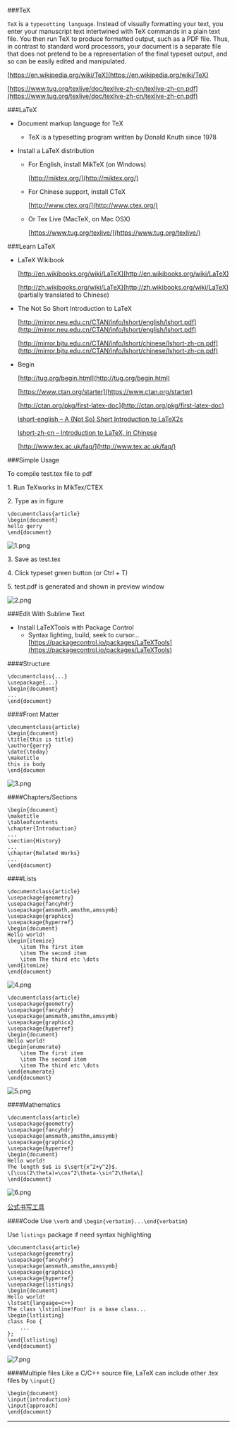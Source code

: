 
###TeX

`TeX` is a `typesetting language`. Instead of visually formatting your text, you enter your manuscript text intertwined with TeX commands in a plain text file. You then run TeX to produce formatted output, such as a PDF file. Thus, in contrast to standard word processors, your document is a separate file that does not pretend to be a representation of the final typeset output, and so can be easily edited and manipulated. 

[https://en.wikipedia.org/wiki/TeX](https://en.wikipedia.org/wiki/TeX)

[https://www.tug.org/texlive/doc/texlive-zh-cn/texlive-zh-cn.pdf](https://www.tug.org/texlive/doc/texlive-zh-cn/texlive-zh-cn.pdf)

###LaTeX

* Document markup language for TeX

	* TeX is a typesetting program written by Donald Knuth since 1978
	
* Install a LaTeX distribution
	* For English, install MikTeX (on Windows)
		
		[http://miktex.org/](http://miktex.org/)
	
	* For Chinese support, install CTeX
	
		[http://www.ctex.org/](http://www.ctex.org/)
	
	* Or Tex Live (MacTeX, on Mac OSX)
	
		[https://www.tug.org/texlive/](https://www.tug.org/texlive/)


###Learn LaTeX

* LaTeX Wikibook

	[http://en.wikibooks.org/wiki/LaTeX](http://en.wikibooks.org/wiki/LaTeX)

	[http://zh.wikibooks.org/wiki/LaTeX](http://zh.wikibooks.org/wiki/LaTeX) (partially translated to Chinese)
	* The Not So Short Introduction to LaTeX
	[http://mirror.neu.edu.cn/CTAN/info/lshort/english/lshort.pdf](http://mirror.neu.edu.cn/CTAN/info/lshort/english/lshort.pdf)
	[http://mirror.bjtu.edu.cn/CTAN/info/lshort/chinese/lshort-zh-cn.pdf](http://mirror.bjtu.edu.cn/CTAN/info/lshort/chinese/lshort-zh-cn.pdf)
* Begin
	[http://tug.org/begin.html](http://tug.org/begin.html)
	[https://www.ctan.org/starter](https://www.ctan.org/starter)
	[http://ctan.org/pkg/first-latex-doc](http://ctan.org/pkg/first-latex-doc)
	[lshort-en­glish – A (Not So) Short In­tro­duc­tion to LaTeX2ε](https://www.ctan.org/tex-archive/info/lshort/english/)
	[lshort-zh-cn – Introduction to LaTeX, in Chinese](https://www.ctan.org/pkg/lshort-zh-cn)
	[http://www.tex.ac.uk/faq/](http://www.tex.ac.uk/faq/)
###Simple Usage
To compile test.tex file to pdf
1\. Run TeXworks in MikTex/CTEX
2\. Type as in figure

```
\documentclass{article}\begin{document}hello gerry\end{document}```
![1.png](https://github.com/gerryyang/mac-utils/blob/master/tools/software_documentation_tools/LaTeX/pic/1.png)

3\. Save as test.tex

4\. Click typeset green button (or Ctrl + T)

5\. test.pdf is generated and shown in preview window

![2.png](https://github.com/gerryyang/mac-utils/blob/master/tools/software_documentation_tools/LaTeX/pic/2.png) 

###Edit With Sublime Text

* Install LaTeXTools with Package Control
	* Syntax lighting, build, seek to cursor... 
	[https://packagecontrol.io/packages/LaTeXTools](https://packagecontrol.io/packages/LaTeXTools)

####Structure
```
\documentclass{...}
\usepackage{...}
\begin{document}
...
\end{document}
```

####Front Matter
```
\documentclass{article}\begin{document}\title{this is title}\author{gerry}\date{\today}\maketitlethis is body\end{documen
```
![3.png](https://github.com/gerryyang/mac-utils/blob/master/tools/software_documentation_tools/LaTeX/pic/3.png)

####Chapters/Sections
```
\begin{document}
\maketitle
\tableofcontents
\chapter{Introduction}
...
\section{History}
...
\chapter{Related Works}
...
\end{document}
```

####Lists

```
\documentclass{article}
\usepackage{geometry}
\usepackage{fancyhdr}
\usepackage{amsmath,amsthm,amssymb}
\usepackage{graphicx}
\usepackage{hyperref}
\begin{document}
Hello world!
\begin{itemize}
	\item The first item
	\item The second item
	\item The third etc \dots
\end{itemize}
\end{document}
```
![4.png](https://github.com/gerryyang/mac-utils/blob/master/tools/software_documentation_tools/LaTeX/pic/4.png)

```
\documentclass{article}
\usepackage{geometry}
\usepackage{fancyhdr}
\usepackage{amsmath,amsthm,amssymb}
\usepackage{graphicx}
\usepackage{hyperref}
\begin{document}
Hello world!
\begin{enumerate}
	\item The first item
	\item The second item
	\item The third etc \dots
\end{enumerate}
\end{document}
```
![5.png](https://github.com/gerryyang/mac-utils/blob/master/tools/software_documentation_tools/LaTeX/pic/5.png)

####Mathematics
```
\documentclass{article}
\usepackage{geometry}
\usepackage{fancyhdr}
\usepackage{amsmath,amsthm,amssymb}
\usepackage{graphicx}
\usepackage{hyperref}
\begin{document}
Hello world!
The length $u$ is $\sqrt{x^2+y^2}$.
\[\cos(2\theta)=\cos^2\theta-\sin^2\theta\]
\end{document}
```
![6.png](https://github.com/gerryyang/mac-utils/blob/master/tools/software_documentation_tools/LaTeX/pic/6.png)

[公式书写工具](http://www.codecogs.com/latex/eqneditor.php)

####Code
Use `\verb` and `\begin{verbatim}...\end{verbatim}`

Use `listings` package if need syntax highlighting

```
\documentclass{article}
\usepackage{geometry}
\usepackage{fancyhdr}
\usepackage{amsmath,amsthm,amssymb}
\usepackage{graphicx}
\usepackage{hyperref}
\usepackage{listings}
\begin{document}
Hello world!
\lstset{language=c++}
The class \lstinline!Foo! is a base class...
\begin{lstlisting}
class Foo {
	...
};
\end{lstlisting}
\end{document}
```
![7.png](https://github.com/gerryyang/mac-utils/blob/master/tools/software_documentation_tools/LaTeX/pic/7.png)


####Multiple files
Like a C/C++ source file, LaTeX can include other .tex files by `\input{}`

```
\begin{document}
\input{introduction}
\input{approach]
\end{document}
```

-------
